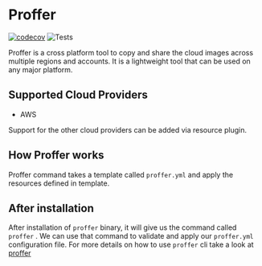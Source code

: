 # Proffer

[![codecov](https://codecov.io/gh/mohit-kumar-sharma/proffer/branch/master/graph/badge.svg?token=YFU0AS3HEJ)](https://codecov.io/gh/mohit-kumar-sharma/proffer)
![Tests](https://github.com/mohit-kumar-sharma/proffer/workflows/Tests/badge.svg)

Proffer is a cross platform tool to copy and share the cloud images across multiple regions and accounts. It is a lightweight tool that can be used on any major platform.

## Supported Cloud Providers

* AWS

Support for the other cloud providers can be added via resource plugin.

## How Proffer works

Proffer command takes a template called `proffer.yml` and apply the resources defined in template.


## After installation

After installation of `proffer` binary, it will give us the command called `proffer` . We can use that command
to validate and apply our `proffer.yml` configuration file. For more details on how to use `proffer` cli take a look
at [proffer](doc/proffer.md)
